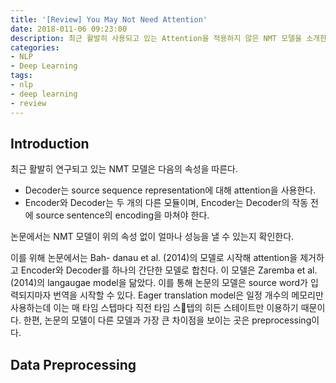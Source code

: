 ```yaml
---
title: '[Review] You May Not Need Attention'
date: 2018-011-06 09:23:00
description: 최근 활발히 사용되고 있는 Attention을 적용하지 않은 NMT 모델을 소개한 논문을 리뷰합니다.
categories:
- NLP
- Deep Learning
tags:
- nlp
- deep learning
- review
---
```




## Introduction

최근 활발히 연구되고 있는 NMT 모델은 다음의 속성을 따른다.

- Decoder는 source sequence representation에 대해 attention을 사용한다.
- Encoder와 Decoder는 두 개의 다른 모듈이며, Encoder는 Decoder의 작동 전에 source sentence의 encoding을 마쳐야 한다.

논문에서는 NMT 모델이 위의 속성 없이 얼마나 성능을 낼 수 있는지 확인한다.

이를 위해 논문에서는 Bah- danau et al. (2014)의 모델로 시작해 attention을 제거하고 Encoder와 Decoder를 하나의 간단한 모델로 합친다. 이 모델은 Zaremba et al. (2014)의 langaugae model을 닮았다. 이를 통해 논문의 모델은 source word가 입력되지마자 번역을 시작할 수 있다. Eager translation model은 일정 개수의 메모리만 사용하는데 이는 매 타임 스텝마다 직전 타임 스텝의 히든 스테이트만 이용하기 때문이다. 한편, 논문의 모델이 다른 모델과 가장 큰 차이점을 보이는 곳은 preprocessing이다.



## Data Preprocessing

